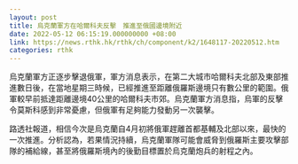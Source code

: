 ```yaml
---
layout: post
title: 烏克蘭軍方在哈爾科夫反擊　推進至俄國邊境附近
date: 2022-05-12 06:15:19.000000000 +08:00
link: https://news.rthk.hk/rthk/ch/component/k2/1648117-20220512.htm
categories: rthk
---
```


烏克蘭軍方正逐步擊退俄軍，軍方消息表示，在第二大城市哈爾科夫北部及東部推進數日後，在當地星期三時候，已經推進至距離俄羅斯邊境只有數公里的範圍。俄軍較早前抵達距離邊境40公里的哈爾科夫市郊。烏克蘭軍方消息指，烏軍的反擊令莫斯科感到非常憂慮，但俄軍有足夠能力發動另一次襲擊。

路透社報道，相信今次是烏克蘭自4月初將俄軍趕離首都基輔及北部以來，最快的一次推進。分析認為，若果情況持續，烏克蘭軍隊可能會威脅到俄羅斯主要攻擊部隊的補給線，甚至將俄羅斯境內的後勤目標置於烏克蘭炮兵的射程之內。
